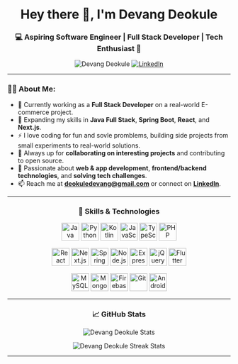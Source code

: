 <h1 align="center">Hey there 👋, I'm Devang Deokule</h1>
<h3 align="center">💻 Aspiring Software Engineer | Full Stack Developer | Tech Enthusiast 🚀</h3>

<p align="center">
  <img src="https://komarev.com/ghpvc/?username=Devang-Deokule&label=Profile%20views&color=0e75b6&style=flat" alt="Devang Deokule" />
  <a href="https://in.linkedin.com/in/devang-deokule-188584268" target="_blank">
    <img src="https://img.shields.io/badge/LinkedIn-Devang%20Deokule-blue?style=flat-square&logo=linkedin" alt="LinkedIn"/>
  </a>
</p>

---

### 👨‍💻 About Me:
- 🔭 Currently working as a **Full Stack Developer** on a real-world E-commerce project.
- 🌱 Expanding my skills in **Java Full Stack**, **Spring Boot**, **React**, and **Next.js**.
- ⚡ I love coding for fun and sovle promblems, building side projects from small experiments to real-world solutions.
- 👯 Always up for **collaborating on interesting projects** and contributing to open source.
- 💬 Passionate about **web & app development**, **frontend/backend technologies**, and **solving tech challenges**.
- 📫 Reach me at **deokuledevang@gmail.com** or connect on [**LinkedIn**](https://in.linkedin.com/in/devang-deokule-188584268).

---

<h3 align="center">🚀 Skills & Technologies</h3>

<p align="center">
  <!-- Programming Languages -->
  <img src="https://cdn.jsdelivr.net/gh/devicons/devicon/icons/java/java-original.svg" height="40" alt="Java"/>
  <img src="https://cdn.jsdelivr.net/gh/devicons/devicon/icons/python/python-original.svg" height="40" alt="Python"/>
  <img src="https://cdn.jsdelivr.net/gh/devicons/devicon/icons/kotlin/kotlin-original.svg" height="40" alt="Kotlin"/>
  <img src="https://cdn.jsdelivr.net/gh/devicons/devicon/icons/javascript/javascript-original.svg" height="40" alt="JavaScript"/>
  <img src="https://cdn.jsdelivr.net/gh/devicons/devicon/icons/typescript/typescript-original.svg" height="40" alt="TypeScript"/>
  <img src="https://cdn.jsdelivr.net/gh/devicons/devicon/icons/php/php-original.svg" height="40" alt="PHP"/>
</p>

<p align="center">
  <!-- Frameworks & Libraries -->
  <img src="https://cdn.jsdelivr.net/gh/devicons/devicon/icons/react/react-original.svg" height="40" alt="React"/>
  <img src="https://cdn.jsdelivr.net/gh/devicons/devicon/icons/nextjs/nextjs-original.svg" height="40" alt="Next.js"/>
  <img src="https://cdn.jsdelivr.net/gh/devicons/devicon/icons/spring/spring-original.svg" height="40" alt="Spring Boot"/>
  <img src="https://cdn.jsdelivr.net/gh/devicons/devicon/icons/nodejs/nodejs-original.svg" height="40" alt="Node.js"/>
  <img src="https://cdn.jsdelivr.net/gh/devicons/devicon/icons/express/express-original.svg" height="40" alt="Express"/>
  <img src="https://cdn.jsdelivr.net/gh/devicons/devicon/icons/jquery/jquery-original.svg" height="40" alt="jQuery"/>
  <img src="https://cdn.jsdelivr.net/gh/devicons/devicon/icons/flutter/flutter-original.svg" height="40" alt="Flutter"/>
</p>

<p align="center">
  <!-- Databases & Tools -->
  <img src="https://cdn.jsdelivr.net/gh/devicons/devicon/icons/mysql/mysql-original.svg" height="40" alt="MySQL"/>
  <img src="https://cdn.jsdelivr.net/gh/devicons/devicon/icons/mongodb/mongodb-original.svg" height="40" alt="MongoDB"/>
  <img src="https://cdn.jsdelivr.net/gh/devicons/devicon/icons/firebase/firebase-plain.svg" height="40" alt="Firebase"/>
  <img src="https://cdn.jsdelivr.net/gh/devicons/devicon/icons/git/git-original.svg" height="40" alt="Git"/>
  <img src="https://cdn.jsdelivr.net/gh/devicons/devicon/icons/android/android-original.svg" height="40" alt="Android"/>
</p>

---

<h3 align="center">📈 GitHub Stats</h3>

<p align="center">
  <img src="https://github-readme-stats.vercel.app/api?username=Devang-Deokule&show_icons=true&include_all_commits=true&count_private=true&theme=dracula" alt="Devang Deokule Stats"/>
</p>

<p align="center">
  <img src="https://streak-stats.demolab.com?user=Devang-Deokule&theme=dracula&hide_border=false&border_radius=5" alt="Devang Deokule Streak Stats"/>
</p>

---
